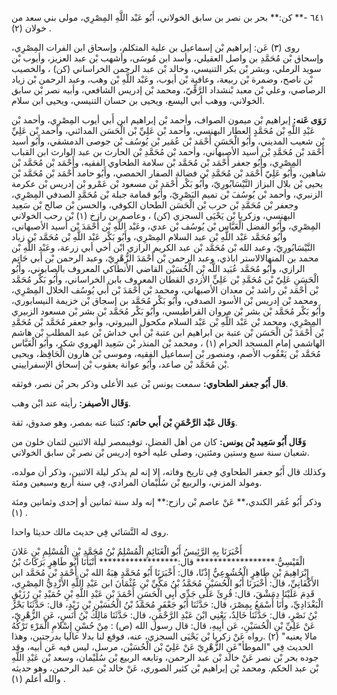 ٦٤١ -** كن:** بحر بن نصر بن سابق الخولاني، أَبُو عَبْد اللَّهِ المِصْرِي، مولى بني سعد من خولان (٢) .

روى (٣) عَن: إبراهيم بْن إسماعيل بن علية المتكلم، وإسحاق ابن الفرات المِصْرِي، وإسحاق بْن مُحَمَّدِ بن واصل العقيلي، وأسد ابن مُوسَى، وأشهب بْن عبد العزيز، وأيوب بْن سويد الرملي، وبشر بْن بكر التنيسي، وخالد بْن عبد الرحمن الخراساني (كن) ، والخصيب بْن ناصح، وضمرة بْن ربيعة، وعافية بْن أيوب، وعَبْد اللَّهِ بْن وهب، وعبد الرحمن بْن زياد الرصاصي، وعلي بْن معبد بْنشداد الرَّقِّيّ، ومحمد بْن إدريس الشافعي، وأبيه نصر بْن سابق الخولاني، ووهب أبي اليسع، ويحيى بن حسان التنيسي، ويحيى ابن سلام.

**رَوَى عَنه:** إبراهيم بْن ميمون الصواف، وأحمد بْن إبراهيم ابن أَبي أيوب المِصْرِي، وأحمد بْن عَبْدِ اللَّهِ بْن مُحَمَّدٍ العطار البهنسي، وأحمد بْن عَلِيِّ بْن الْحَسَن المدائني، وأحمد بْن عَلِيِّ بْن شعيب المديني، وأَبُو الْحَسَنِ أَحْمَد بْن عُمَير بْن يُوسُف بْن جوصى الدمشقي، وأَبُو أسيد أَحْمَد بْن مُحَمَّدِ بْن أسيد الأصبهاني، وأحمد بْن مُحَمَّدِ بْن الحارث بن عبد الوارث ابن القباب المِصْرِي، وأَبُو جعفر أَحْمَد بْن مُحَمَّد بْن سلامة الطحاوي الفقيه، وأَحْمَد بْن مُحَمَّد بْن شاهين، وأَبُو عَلِيّ أَحْمَد بْن مُحَمَّدِ بْن فضالة الصفار الحمصي، وأَبُو حامد أَحْمَد بْن مُحَمَّد بْن يحيى بْن بلال البزاز النَّيْسَابُورِيّ، وأَبُو بَكْر أَحْمَد بْن مسعود بْن عَمْرو بْن إدريس بْن عكرمة الزنبري، وأحمد بْن يُوسُفَ بْن تميم البَصْرِيّ، وأَبُو قمامة جبلة بْن مُحَمَّدٍ الصدفي المِصْرِي، وجعفر بْن مُحَمَّدِ بْن حرب بْن الْحَسَن الطحان الكوفي، والحسن بْن صالح بْن سَعِيد البهنسي، وزكريا بْن يَحْيَى السجزي (كن) ، وعاصم بن رازخ (١) بْن رحب الخولاني المِصْرِي، وأَبُو الفضل الْعَبَّاس بْن يُوسُف بْن عدي، وعَبْد اللَّهِ بْن أَحْمَدَ بْن أسيد الأصبهاني، وأَبُو مُحَمَّد عَبْد اللَّهِ بْن عبد السلام المِصْرِي، وأَبُو بَكْر عَبْد اللَّهِ بْن مُحَمَّد بْن زياد النَّيْسَابُورِيّ، وعبد الله بْن مُحَمَّد بْن عبد الكريم الرازي ابْن أخي أبي زرعة، وعَبْد اللَّهِ بْن محمد بن المنهالالاستر اباذي، وعبد الرحمن بْن أَحْمَدَ الزُّهْرِيّ، وعبد الرحمن بْن أَبي حَاتِم الرازي، وأَبُو مُحَمَّد عُبَيد اللَّه بْن الْحُسَيْن القاضي الأنطاكي المعروف بالصابوني، وأَبُو الْحَسَنِ عَلِيّ بْن مُحَمَّدِ بْن عَلِيٍّ الأزدي القطان المعروف بابن الخراساني، وأَبُو بَكْر مُحَمَّد بْن أَحْمَد بْن راشد بْن معدان الأصبهاني، ومحمد بْن أَحْمَدَ بْن أَبي يُوسُف الخلال المِصْرِي، ومحمد بْن إدريس بْن الأسود الصدفي، وأَبُو بَكْر مُحَمَّد بن إسجاق بْن خزيمة النيسابوري، وأَبُو بَكْر مُحَمَّد بْن بشر بْن مروان القراطيسي، وأَبُو بَكْر مُحَمَّد بْن بشر بْن مسعود الزبيري المِصْرِي، ومحمد بْن عَبْد اللَّهِ بْن عَبْد السلام مكحول البيروتي، وأبو جعفر مُحَمَّد بْن مُحَمَّدِ بْن أَحْمَدَ بْن الْحَسَن بْن عتبة بن ابراهيم ابن عتبة بْن أَبي خداش بْن عبد المطلب بْن هاشم الهاشمي إمام المسجد الحرام (١) ، ومحمد بْن المنذر بْن سَعِيد الهروي شكر، وأَبُو الْعَبَّاس مُحَمَّد بْن يَعْقُوب الأصم، ومنصور بْن إسماعيل الفقيه، وموسى بْن هارون الْحَافِظ، ويحيى بْن مُحَمَّد بْن صاعد، وأَبُو عوانة يعقوب بْن إسحاق الإسفراييني.

**قال أَبُو جعفر الطحاوي:** سمعت يونس بْن عبد الأعلى وذكر بحر بْن نصر، فوثقه.

**وَقَال الأصيفر:** رأيته عند ابْن وهب.

**وَقَال عَبْد الرَّحْمَنِ بْن أَبي حاتم:** كتبنا عنه بمصر، وهو صدوق، ثقة.

**وَقَال أَبُو سَعِيد بْن يونس:** كان من أهل الفضل، توفيبمصر ليلة الاثنين لثمان خلون من شعبان سنة سبع وستين ومئتين، وصلى عليه أخوه إدريس بْن نصر بْن سابق الخولاني.

وكذلك قال أَبُو جعفر الطحاوي فِي تاريخ وفاته، إلا إنه لم يذكر ليلة الاثنين، وذكر أن مولده، ومولد المزني، والربيع بْن سُلَيْمان المرادي، فِي سنة أربع وسبعين ومئة.

وذكر أَبُو عُمَر الكندي،** عَنْ عاصم بْن رازح:** إنه ولد سنة ثمانين أو إحدى وثمانين ومئة (١) .

روى له النَّسَائي فِي حديث مالك حديثا واحدا.

أَخْبَرَنَا بِهِ الرَّئِيسُ أَبُو الْغَنَائِمِ الْمُسْلِمُ بْنُ مُحَمَّدِ بْنِ الْمُسْلِمِ بْنِ عَلانَ الْقَيْسِيُّ.****************** قال:****************** أَنْبَأَنَا أَبُو طَاهِرٍ بَرَكَاتُ بْنُ إِبْرَاهِيمَ بْنِ طَاهِرٍ الْخُشُوعِيُّ إِذْنًا، قال: أَخْبَرَنَا أَبُو مُحَمَّدٍ هِبَةُ الله بْن أَحْمَد بْن مُحَمَّد ابن الأَكْفَانِيِّ، قال: أَخْبَرَنَا أَبُو الْحُسَيْنِ مُحَمَّدُ بْنُ مَكِّيِّ بْنِ عُثْمَانَ ابن عَبْدِ اللَّهِ الأَزْدِيُّ المِصْرِي، قَدِمَ عَلَيْنَا دِمَشْقَ، قال: قُرِئَ عَلَى جَدِّي أَبِي الْحَسَنِ أَحْمَدَ بْنِ عَبْدِ اللَّهِ بْنِ حُمَيْدِ بْنِ رُزَيْقٍ الْبَغْدَادِيِّ، وأَنَا أَسْمَعُ بِمِصْرَ، قال: حَدَّثَنَا أَبُو جَعْفَرٍ مُحَمَّدُ بْنُ الْحُسَيْنِ بْنِ زَيْدٍ، قال: حَدَّثَنَا بَحْرُ بْنُ نَصْرٍ، قال: حَدَّثَنَا خَالِدٌ، يَعْنِي ابْنَ عَبْدِ الرَّحْمَنِ، قال: حَدَّثَنَا مَالِكُ بْنُ أَنَسٍ، عَنِ الزُّهْرِيّ، عَنْ عَلِيِّ بْنِ الْحُسَيْنِ، عَن أَبِيهِ، قال: قال رسول الله (ص) : مِنْ حُسْنِ إِسْلامِ الْمَرْءِ تَرْكُهُ مالا يعنيه" (٢) .رواه عَنْ زكريا بْن يَحْيَى السجزي، عنه، فوقع لنا بدلا عاليا بدرجتين، وهذا الحديث فِي "الموطأ"عَنِ الزُّهْرِيّ عَنْ عَلِيّ بْن الْحُسَيْن، مرسل، ليس فيه عَن أبيه، وقد جوده بحر بْن نصر عَنْ خالد بْن عبد الرحمن، وتابعه الربيع بْن سُلَيْمان، وسعد بْن عَبْدِ اللَّهِ بْن عبد الحكم. ومحمد بْن إبراهيم بْن كثير الصوري، عَنْ خالد بْن عبد الرحمن، وهو حديثه والله أعلم (١) .